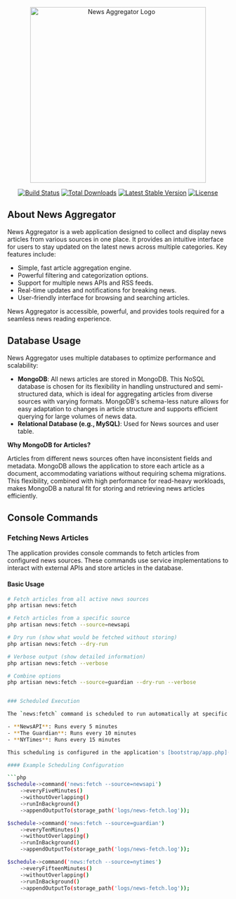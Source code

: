 <p align="center"><a href="https://news-aggregator.com" target="_blank"><img src="https://news-aggregator.com/logo.svg" width="400" alt="News Aggregator Logo"></a></p>

<p align="center">
<a href="https://github.com/news-aggregator/actions"><img src="https://github.com/news-aggregator/workflows/tests/badge.svg" alt="Build Status"></a>
<a href="https://packagist.org/packages/news-aggregator/framework"><img src="https://img.shields.io/packagist/dt/news-aggregator/framework" alt="Total Downloads"></a>
<a href="https://packagist.org/packages/news-aggregator/framework"><img src="https://img.shields.io/packagist/v/news-aggregator/framework" alt="Latest Stable Version"></a>
<a href="https://packagist.org/packages/news-aggregator/framework"><img src="https://img.shields.io/packagist/l/news-aggregator/framework" alt="License"></a>
</p>

## About News Aggregator

News Aggregator is a web application designed to collect and display news articles from various sources in one place. It provides an intuitive interface for users to stay updated on the latest news across multiple categories. Key features include:

- Simple, fast article aggregation engine.
- Powerful filtering and categorization options.
- Support for multiple news APIs and RSS feeds.
- Real-time updates and notifications for breaking news.
- User-friendly interface for browsing and searching articles.

News Aggregator is accessible, powerful, and provides tools required for a seamless news reading experience.

## Database Usage

News Aggregator uses multiple databases to optimize performance and scalability:

- **MongoDB**: All news articles are stored in MongoDB. This NoSQL database is chosen for its flexibility in handling unstructured and semi-structured data, which is ideal for aggregating articles from diverse sources with varying formats. MongoDB's schema-less nature allows for easy adaptation to changes in article structure and supports efficient querying for large volumes of news data.
- **Relational Database (e.g., MySQL)**: Used for News sources and user table.

**Why MongoDB for Articles?**

Articles from different news sources often have inconsistent fields and metadata. MongoDB allows the application to store each article as a document, accommodating variations without requiring schema migrations. This flexibility, combined with high performance for read-heavy workloads, makes MongoDB a natural fit for storing and retrieving news articles efficiently.

## Console Commands

### Fetching News Articles

The application provides console commands to fetch articles from configured news sources. These commands use service implementations to interact with external APIs and store articles in the database.

#### Basic Usage

```bash
# Fetch articles from all active news sources
php artisan news:fetch

# Fetch articles from a specific source
php artisan news:fetch --source=newsapi

# Dry run (show what would be fetched without storing)
php artisan news:fetch --dry-run

# Verbose output (show detailed information)
php artisan news:fetch --verbose

# Combine options
php artisan news:fetch --source=guardian --dry-run --verbose


### Scheduled Execution

The `news:fetch` command is scheduled to run automatically at specific intervals to ensure timely aggregation of news articles:

- **NewsAPI**: Runs every 5 minutes
- **The Guardian**: Runs every 10 minutes
- **NYTimes**: Runs every 15 minutes

This scheduling is configured in the application's [bootstrap/app.php](src/bootstrap/app.php) file using Laravel's task scheduling feature. Logs for each execution are appended to `storage/logs/news-fetch.log`.

#### Example Scheduling Configuration

```php
$schedule->command('news:fetch --source=newsapi')
    ->everyFiveMinutes()
    ->withoutOverlapping()
    ->runInBackground()
    ->appendOutputTo(storage_path('logs/news-fetch.log'));

$schedule->command('news:fetch --source=guardian')
    ->everyTenMinutes()
    ->withoutOverlapping()
    ->runInBackground()
    ->appendOutputTo(storage_path('logs/news-fetch.log'));

$schedule->command('news:fetch --source=nytimes')
    ->everyFifteenMinutes()
    ->withoutOverlapping()
    ->runInBackground()
    ->appendOutputTo(storage_path('logs/news-fetch.log'));